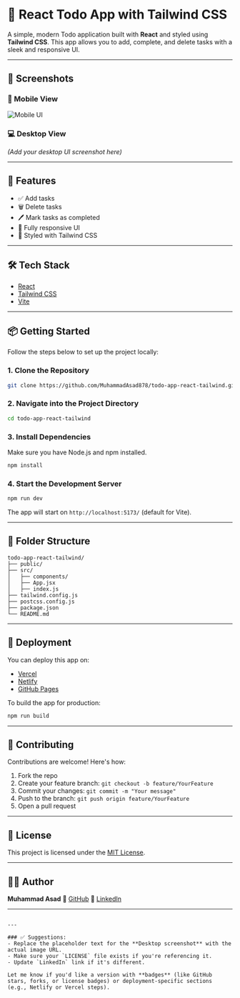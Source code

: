 
# 📝 React Todo App with Tailwind CSS

A simple, modern Todo application built with **React** and styled using **Tailwind CSS**. This app allows you to add, complete, and delete tasks with a sleek and responsive UI.

---

## 📸 Screenshots

### 📱 Mobile View

![Mobile UI](https://github.com/user-attachments/assets/fd5171df-c1c6-4297-b404-6c3960de41d9)

### 💻 Desktop View

*(Add your desktop UI screenshot here)*

---

## 🔧 Features

- ✅ Add tasks
- 🗑️ Delete tasks
- 🖊️ Mark tasks as completed
- 📱 Fully responsive UI
- 🌈 Styled with Tailwind CSS

---

## 🛠️ Tech Stack

- [React](https://reactjs.org/)
- [Tailwind CSS](https://tailwindcss.com/)
- [Vite](https://vitejs.dev/)

---

## 📦 Getting Started

Follow the steps below to set up the project locally:

### 1. Clone the Repository

```bash
git clone https://github.com/MuhammadAsad878/todo-app-react-tailwind.git
````

### 2. Navigate into the Project Directory

```bash
cd todo-app-react-tailwind
```

### 3. Install Dependencies

Make sure you have Node.js and npm installed.

```bash
npm install
```

### 4. Start the Development Server

```bash
npm run dev
```

The app will start on `http://localhost:5173/` (default for Vite).

---

## 📁 Folder Structure

```
todo-app-react-tailwind/
├── public/
├── src/
│   ├── components/
│   ├── App.jsx
│   ├── index.js
├── tailwind.config.js
├── postcss.config.js
├── package.json
└── README.md
```

---

## 🚀 Deployment

You can deploy this app on:

* [Vercel](https://vercel.com/)
* [Netlify](https://netlify.com/)
* [GitHub Pages](https://pages.github.com/)

To build the app for production:

```bash
npm run build
```

---

## 🤝 Contributing

Contributions are welcome! Here's how:

1. Fork the repo
2. Create your feature branch: `git checkout -b feature/YourFeature`
3. Commit your changes: `git commit -m "Your message"`
4. Push to the branch: `git push origin feature/YourFeature`
5. Open a pull request

---

## 📄 License

This project is licensed under the [MIT License](LICENSE).

---

## 👨‍💻 Author

**Muhammad Asad**
🔗 [GitHub](https://github.com/MuhammadAsad878)
🔗 [LinkedIn](https://www.linkedin.com/in/muhammad-asad878)

---

```

---

### ✅ Suggestions:
- Replace the placeholder text for the **Desktop screenshot** with the actual image URL.
- Make sure your `LICENSE` file exists if you're referencing it.
- Update `LinkedIn` link if it's different.

Let me know if you'd like a version with **badges** (like GitHub stars, forks, or license badges) or deployment-specific sections (e.g., Netlify or Vercel steps).
```
